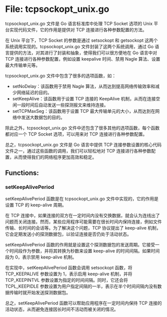 # File: tcpsockopt_unix.go

tcpsockopt_unix.go 文件是 Go 语言标准库中处理 TCP Socket 选项的 Unix 平台实现代码文件，它的作用是提供对 TCP 连接进行各种参数配置的方法。

在 Unix 平台下，TCP Socket 的参数是通过 setsockopt 和 getsockopt 这两个系统调用实现的。tcpsockopt_unix.go 文件封装了这两个系统调用，通过 Go 语言提供的方法，对其进行了封装和抽象，使得我们可以很方便地在 Go 语言中对 TCP 连接进行各种参数配置，例如设置 keepalive 时间、禁用 Nagle 算法、设置最大传输单元等。

tcpsockopt_unix.go 文件中包含了很多的选项函数，如：

- setNoDelay：该函数用于禁用 Nagle 算法，从而达到提高网络传输效率和减少网络延迟的目的。
- setKeepAlive：该函数用于设置 TCP 连接的 KeepAlive 机制，从而在连接空闲一段时间后自动发送一些探测报文来维持连接。
- setTCPMaxSeg：该函数用于设置 TCP 最大传输单元的大小，从而达到在网络中发送大数据包的目的。

除此之外，tcpsockopt_unix.go 文件中还包含了很多其他的选项函数，每个函数都对应一个 TCP Socket 选项，可以用来对 TCP 连接进行各种参数配置。

总之，tcpsockopt_unix.go 文件是 Go 语言中提供 TCP 连接参数设置的核心代码文件之一，通过这些函数的调用，我们可以轻松地对 TCP 连接进行各种参数配置，从而使得我们的网络程序更加高效和稳定。

## Functions:

### setKeepAlivePeriod

setKeepAlivePeriod 函数是在 tcpsockopt_unix.go 文件中实现的，它的作用是设置 TCP 的 keep-alive 周期。

在 TCP 连接中，如果连接的双方在一定时间内没有交换数据，就会认为连线出了问题而关闭连接。然而，某些应用程序可能需要在很长时间内保持连接，例如文件传输、长时间的会话等。为了解决这个问题，TCP 协议提出了 keep-alive 机制，它会定期发送小的探测数据包，以验证连接是否仍处于活动状态。

setKeepAlivePeriod 函数的作用就是设置这个探测数据包的发送周期。它接受一个时间段作为参数，并将其转换为秒数来设置 keep-alive 的时间间隔。如果时间段为 0，表示禁用 keep-alive 机制。

在实现中，setKeepAlivePeriod 函数会调用 setsockopt 函数，将 TCP_KEEPALIVE 参数设置为 1，表示启用 keep-alive 机制，并将 TCP_KEEPINTVL 参数设置为指定的时间间隔。同时，它还会将 TCPL_KEEPIDLE 参数设置为用户指定间隔的一半，表示在半个时间间隔内没有数据传输时就开始发送探测数据包。

总之，setKeepAlivePeriod 函数可以帮助应用程序在一定时间内保持 TCP 连接的活动状态，从而避免连接因长时间不活动而被关闭的情况。



